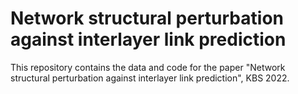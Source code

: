 # Network structural perturbation against interlayer link prediction
This repository contains the data and code for the paper "Network structural perturbation against interlayer link prediction", KBS 2022.
